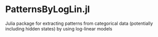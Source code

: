 # PatternsByLogLin.jl

Julia package for extracting patterns from categorical data (potentially including hidden states) by using log-linear models